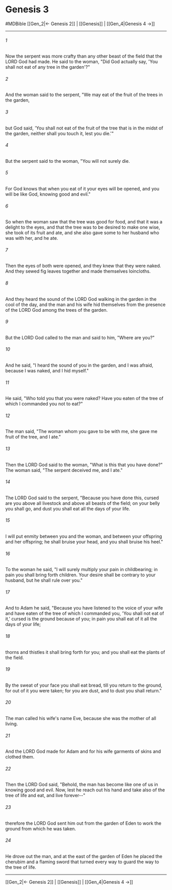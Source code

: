 # Genesis 3
#MDBible
[[Gen_2|← Genesis 2]] | [[Genesis]] | [[Gen_4|Genesis 4 →]]

***

###### 1 
Now the serpent was more crafty than any other beast of the field that the LORD God had made. He said to the woman, "Did God actually say, 'You shall not eat of any tree in the garden'?" 

###### 2 
And the woman said to the serpent, "We may eat of the fruit of the trees in the garden, 

###### 3 
but God said, 'You shall not eat of the fruit of the tree that is in the midst of the garden, neither shall you touch it, lest you die.'" 

###### 4 
But the serpent said to the woman, "You will not surely die. 

###### 5 
For God knows that when you eat of it your eyes will be opened, and you will be like God, knowing good and evil." 

###### 6 
So when the woman saw that the tree was good for food, and that it was a delight to the eyes, and that the tree was to be desired to make one wise, she took of its fruit and ate, and she also gave some to her husband who was with her, and he ate. 

###### 7 
Then the eyes of both were opened, and they knew that they were naked. And they sewed fig leaves together and made themselves loincloths. 

###### 8 
And they heard the sound of the LORD God walking in the garden in the cool of the day, and the man and his wife hid themselves from the presence of the LORD God among the trees of the garden. 

###### 9 
But the LORD God called to the man and said to him, "Where are you?" 

###### 10 
And he said, "I heard the sound of you in the garden, and I was afraid, because I was naked, and I hid myself." 

###### 11 
He said, "Who told you that you were naked? Have you eaten of the tree of which I commanded you not to eat?" 

###### 12 
The man said, "The woman whom you gave to be with me, she gave me fruit of the tree, and I ate." 

###### 13 
Then the LORD God said to the woman, "What is this that you have done?" The woman said, "The serpent deceived me, and I ate." 

###### 14 
The LORD God said to the serpent, "Because you have done this, cursed are you above all livestock and above all beasts of the field; on your belly you shall go, and dust you shall eat all the days of your life. 

###### 15 
I will put enmity between you and the woman, and between your offspring and her offspring; he shall bruise your head, and you shall bruise his heel." 

###### 16 
To the woman he said, "I will surely multiply your pain in childbearing; in pain you shall bring forth children. Your desire shall be contrary to your husband, but he shall rule over you." 

###### 17 
And to Adam he said, "Because you have listened to the voice of your wife and have eaten of the tree of which I commanded you, 'You shall not eat of it,' cursed is the ground because of you; in pain you shall eat of it all the days of your life; 

###### 18 
thorns and thistles it shall bring forth for you; and you shall eat the plants of the field. 

###### 19 
By the sweat of your face you shall eat bread, till you return to the ground, for out of it you were taken; for you are dust, and to dust you shall return." 

###### 20 
The man called his wife's name Eve, because she was the mother of all living. 

###### 21 
And the LORD God made for Adam and for his wife garments of skins and clothed them. 

###### 22 
Then the LORD God said, "Behold, the man has become like one of us in knowing good and evil. Now, lest he reach out his hand and take also of the tree of life and eat, and live forever--" 

###### 23 
therefore the LORD God sent him out from the garden of Eden to work the ground from which he was taken. 

###### 24 
He drove out the man, and at the east of the garden of Eden he placed the cherubim and a flaming sword that turned every way to guard the way to the tree of life. 

***

[[Gen_2|← Genesis 2]] | [[Genesis]] | [[Gen_4|Genesis 4 →]]
